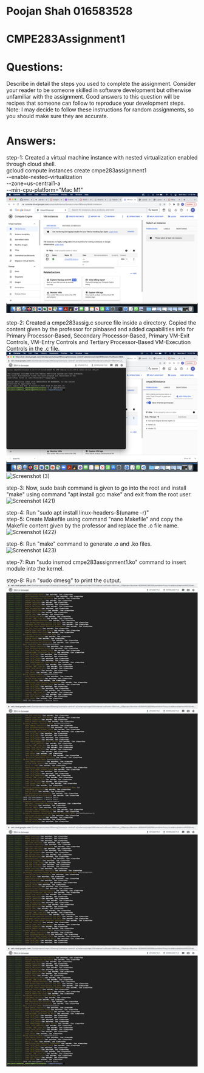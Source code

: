 # Poojan Shah 016583528

# CMPE283Assignment1

# Questions:
Describe in detail the steps you used to complete the assignment. Consider your reader to be someone 
skilled in software development but otherwise unfamiliar with the assignment. Good answers to this 
question will be recipes that someone can follow to reproduce your development steps.
Note: I may decide to follow these instructions for random assignments, so you should make sure 
they are accurate.

# Answers:
step-1: Created a virtual machine instance with nested virtualization enabled through cloud shell.  
gcloud compute instances create cmpe283assignment1 \
  --enable-nested-virtualization \
  --zone=us-central1-a \
  --min-cpu-platform="Mac M1"  
![screenshot(1)](https://github.com/poojan4ps/CMPE283-Virtualization_Technology/blob/master/screenshot/Screen%20Shot%202022-11-07%20at%209.19.10%20PM.png)

step-2: Created a cmpe283assig.c source file inside a directory. Copied the content given by the professor for pinbased and added capabilities info for Primary Processor-Based, Secondary Processor-Based, Primary VM-Exit Controls, VM-Entry Controls and Tertiary Processor-Based VM-Execution Controls in the .c file.  
![Screenshot (2)](https://github.com/poojan4ps/CMPE283-Virtualization_Technology/blob/master/screenshot/Screen%20Shot%202022-11-07%20at%2010.22.01%20PM.png)
![Screenshot (3)]()

step-3: Now, sudo bash command is given to go into the root and install "make" using command "apt install gcc make" and exit from the root user.  
![Screenshot (421)](https://user-images.githubusercontent.com/45283425/200282047-cdeb7eb3-0982-44d6-b6d8-052930cbe012.png)

step-4: Run "sudo apt install linux-headers-$(uname -r)"  
step-5: Create Makefile using command "nano Makefile" and copy the Makefile content given by the professor and replace the .o file name.  
![Screenshot (422)](https://user-images.githubusercontent.com/45283425/200282393-2887445b-9999-4cb8-abec-16580a42f4a9.png)

step-6: Run "make" command to generate .o and .ko files.  
![Screenshot (423)](https://user-images.githubusercontent.com/45283425/200282819-dd9b37ff-1a88-4154-9388-c5f9bd5bff60.png)

step-7: Run "sudo insmod cmpe283assignment1.ko" command to insert module into the kernel.  

step-8: Run "sudo dmesg" to print the output.  
![Screenshot (3)](https://github.com/poojan4ps/CMPE283-Virtualization_Technology/blob/master/screenshot/Screen%20Shot%202022-11-07%20at%209.14.43%20PM.png)
![Screenshot (4)](https://github.com/poojan4ps/CMPE283-Virtualization_Technology/blob/master/screenshot/Screen%20Shot%202022-11-07%20at%209.15.34%20PM.png)
![Screenshot_(6)](https://github.com/poojan4ps/CMPE283-Virtualization_Technology/blob/master/screenshot/Screen%20Shot%202022-11-07%20at%209.16.39%20PM.png)
![Screenshot (5)](https://github.com/poojan4ps/CMPE283-Virtualization_Technology/blob/master/screenshot/Screen%20Shot%202022-11-07%20at%209.18.31%20PM.png)

